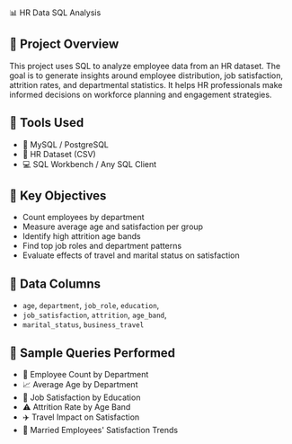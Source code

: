 
 📊 HR Data SQL Analysis

## 📝 Project Overview

This project uses SQL to analyze employee data from an HR dataset. The goal is to generate insights around employee distribution, job satisfaction, attrition rates, and departmental statistics. It helps HR professionals make informed decisions on workforce planning and engagement strategies.

## 🧰 Tools Used

- 🐬 MySQL / PostgreSQL
- 📁 HR Dataset (CSV)
- 💻 SQL Workbench / Any SQL Client

## 📌 Key Objectives

- Count employees by department
- Measure average age and satisfaction per group
- Identify high attrition age bands
- Find top job roles and department patterns
- Evaluate effects of travel and marital status on satisfaction

## 📂 Data Columns

- `age`, `department`, `job_role`, `education`,  
- `job_satisfaction`, `attrition`, `age_band`,  
- `marital_status`, `business_travel`

## 🧪 Sample Queries Performed

- 🧮 Employee Count by Department  
- 📈 Average Age by Department  
- 🎯 Job Satisfaction by Education  
- ⚠️ Attrition Rate by Age Band  
- ✈️ Travel Impact on Satisfaction  
- 💍 Married Employees' Satisfaction Trends  

